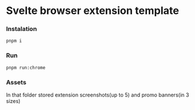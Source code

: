 # Svelte browser extension template

### Instalation

```
pnpm i
```

### Run 

```
pnpm run:chrome
```

### Assets

In that folder stored extension screenshots(up to 5) and promo banners(in 3 sizes)
